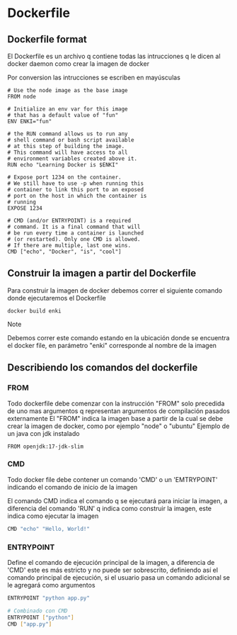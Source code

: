 # Dockerfile 

## Dockerfile format

El Dockerfile es un archivo q contiene todas las intrucciones q le dicen al docker daemon como crear la imagen de docker

Por conversion las intrucciones se escriben en mayúsculas 

```shell
# Use the node image as the base image
FROM node

# Initialize an env var for this image
# that has a default value of "fun"
ENV ENKI="fun"

# the RUN command allows us to run any
# shell command or bash script available
# at this step of building the image.
# This command will have access to all
# environment variables created above it.
RUN echo "Learning Docker is $ENKI"

# Expose port 1234 on the container.
# We still have to use -p when running this
# container to link this port to an exposed
# port on the host in which the container is
# running
EXPOSE 1234

# CMD (and/or ENTRYPOINT) is a required
# command. It is a final command that will
# be run every time a container is launched
# (or restarted). Only one CMD is allowed.
# If there are multiple, last one wins.
CMD ["echo", "Docker", "is", "cool"]
```

## Construir la imagen a partir del Dockerfile

Para construir la imagen de docker debemos correr el siguiente comando donde ejecutaremos el Dockerfile

```docker build enki```

> [!NOTE]
> Debemos correr este comando estando en la ubicación donde se encuentra el docker file, en parámetro "enki" corresponde al nombre de la imagen


## Describiendo los comandos del dockerfile

### FROM

Todo dockerfile debe comenzar con la instrucción "FROM" solo precedida de uno mas argumentos q representan argumentos de compilación pasados externamente
 El "FROM" indica la imagen base a partir de la cual se debe crear la imagen de docker, como por ejemplo "node" o "ubuntu" 
Ejemplo de un java con jdk instalado


```
FROM openjdk:17-jdk-slim
```

### CMD
Todo docker file debe contener un comando 'CMD' o un 'EMTRYPOINT' indicando el comando de inicio de la imagen

El comando CMD indica el comando q se ejecutará para iniciar la imagen, a diferencia del comando 'RUN' q indica como construir la imagen, este indica como ejecutar la imagen 

```sh
CMD "echo" "Hello, World!"
```

### ENTRYPOINT

Define el comando de ejecución principal de la imagen, a diferencia de 'CMD' este es más estricto y no puede ser sobrescrito, definiendo así el comando principal de ejecución, si el usuario pasa un comando adicional se le agregará como argumentos 

```sh
ENTRYPOINT "python app.py"

# Combinado con CMD
ENTRYPOINT ["python"]
CMD ["app.py"]
```
